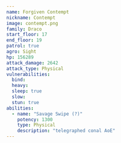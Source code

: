 ```yaml
---
name: Forgiven Contempt
nickname: Contempt
image: contempt.png
family: Draco
start_floor: 17
end_floor: 19
patrol: true
agro: Sight
hp: 156289
attack_damage: 2642
attack_type: Physical
vulnerabilities:
  bind: 
  heavy: 
  sleep: true
  slow: 
  stun: true
abilities:
  - name: "Savage Swipe (?)"
    potency: 1300
    type: Physical
    description: "telegraphed conal AoE"
---
```

